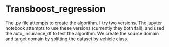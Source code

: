 # Transboost_regression

The .py file attempts to create the algorithm. I try two versions.  The jupyter notebook attempts to use these versions (currently they both fail), and used the auto_insurance_df to test the algorithm. We create the source domain and target domain by splitting the dataset by vehicle class.
